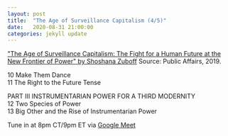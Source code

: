```yaml
---
layout: post
title:  "The Age of Surveillance Capitalism (4/5)"
date:   2020-08-31 21:00:00
categories: jekyll update
---
```


["The Age of Surveillance Capitalism: The Fight for a Human Future at the New Frontier of Power" by Shoshana Zuboff](https://www.publicaffairsbooks.com/titles/shoshana-zuboff/the-age-of-surveillance-capitalism/9781610395694/) Source: Public Affairs, 2019.

10 Make Them Dance  
11 The Right to the Future Tense  

PART III INSTRUMENTARIAN POWER FOR A THIRD MODERNITY  
12 Two Species of Power  
13 Big Other and the Rise of Instrumentarian Power  

Tune in at 8pm CT/9pm ET via [Google Meet](https://calendar.google.com/event?action=TEMPLATE&tmeid=NzJubjdubHZxY2didXI2NWZsdHZwaG1lcWogd2lsbGlhbXMucmViZWNjYUBt&tmsrc=williams.rebecca%40gmail.com) 

